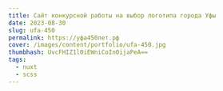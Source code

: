 ```yaml
---
title: Сайт конкурсной работы на выбор логотипа города Уфы
date: 2023-08-30
slug: ufa-450
permalink: https://уфа450лет.рф
cover: /images/content/portfolio/ufa-450.jpg
thumbhash: UvcFHIZ1l0iEWniCoIn0ijaPeA==
tags:
  - nuxt
  - scss
---
```

